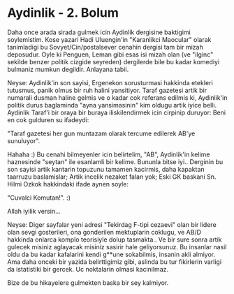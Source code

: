 # Aydinlik - 2. Bolum

Daha once arada sirada gulmek icin Aydinlik dergisine baktigimi soylemistim. Kose yazari Hadi Uluengin'in "Karanlikci Maocular" olarak tanimladigi bu Sovyet/Cin/postalsever cenahin dergisi tam bir mizah deposudur. Oyle ki Penguen, Leman gibi esas isi mizah olan (ve "ilginc" sekilde benzer politik cizgide seyreden) dergilerde bile bu kadar komediyi bulmaniz mumkun degildir. Anlayana tabii.

Neyse: Aydinlik'in son sayisi, Ergenekon sorusturmasi hakkinda etekleri tutusmus, panik olmus bir ruh halini yansitiyor. Taraf gazetesi artik bir numarali dusman haline gelmis ve o kadar cok referans edilmis ki, Aydinlik'in politik durus baglaminda "ayna yansimasinin" kim oldugu artik iyice belli. Aydinlik Taraf'i bir oraya bir buraya iliskilendirmek icin cirpinip duruyor: Beni en cok gulduren su ifadeydi:

"Taraf gazetesi her gun muntazam olarak tercume edilerek AB'ye sunuluyor".

Hahaha :) Bu cenahi bilmeyenler icin belirtelim, "AB", Aydinlik'in kelime haznesinde "seytan" ile esanlamli bir kelime. Bununla bitse iyi.. Derginin bu son sayisi artik kantarin topuzunu tamamen kacirmis, daha kapaktan taarruzu baslamislar; Artik incelik nezaket falan yok; Eski GK baskani Sn. Hilmi Ozkok hakkindaki ifade aynen soyle:

"Cuvalci Komutan!". :)

Allah iyilik versin...

Neyse: Diger sayfalar yeni adresi "Tekirdag F-tipi cezaevi" olan bir lidere olan sevgi gosterileri, ona gonderilen mektuplarin coklugu, ve AB/D hakkinda onlarca komplo teorisiyle dolup tasmakta.. Ve bir sure sonra artik gulecek misiniz aglayacak misiniz sasirir hale geliyorsunuz. Bu insanlar nasil oldu da bu kadar kafalarini kendi g**une sokabilmis, insanin akli almiyor. Ama daha onceki bir yazida belirttigimiz gibi, aslinda bu tur fikirlerin varligi da istatistiki bir gercek. Uc noktalarin olmasi kacinilmaz.

Bize de bu hikayelere gulmekten baska bir sey kalmiyor.
